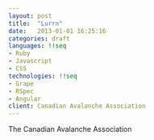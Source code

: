 ```yaml
---
layout: post
title:  "Lurrn"
date:   2013-01-01 16:25:16
categories: draft
languages: !!seq
- Ruby
- Javascript
- CSS
technologies: !!seq
- Grape
- RSpec
- Angular
client: Canadian Avalanche Association
---
```

The Canadian Avalanche Association 